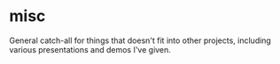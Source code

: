# misc

General catch-all for things that doesn't fit into other projects, including various presentations and demos I've given.
